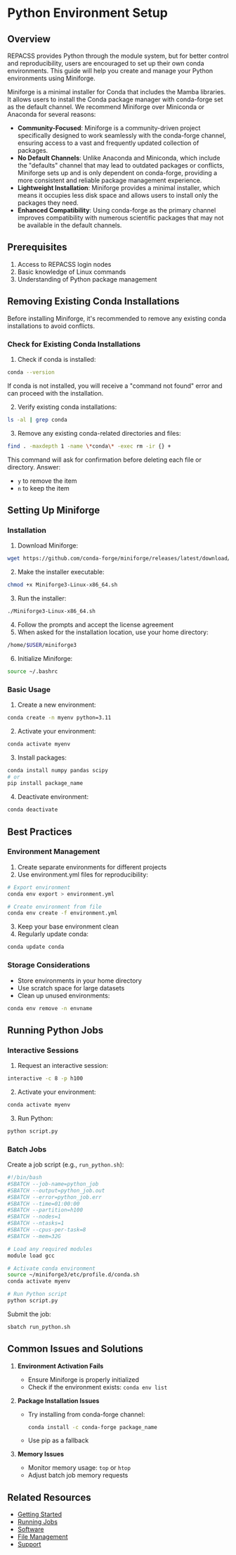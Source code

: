 # Python Environment Setup

## Overview

REPACSS provides Python through the module system, but for better control and reproducibility, users are encouraged to set up their own conda environments. This guide will help you create and manage your Python environments using Miniforge.

Miniforge is a minimal installer for Conda that includes the Mamba libraries. It allows users to install the Conda package manager with conda-forge set as the default channel. We recommend Miniforge over Miniconda or Anaconda for several reasons:

- **Community-Focused**: Miniforge is a community-driven project specifically designed to work seamlessly with the conda-forge channel, ensuring access to a vast and frequently updated collection of packages.
- **No Default Channels**: Unlike Anaconda and Miniconda, which include the "defaults" channel that may lead to outdated packages or conflicts, Miniforge sets up and is only dependent on conda-forge, providing a more consistent and reliable package management experience.
- **Lightweight Installation**: Miniforge provides a minimal installer, which means it occupies less disk space and allows users to install only the packages they need.
- **Enhanced Compatibility**: Using conda-forge as the primary channel improves compatibility with numerous scientific packages that may not be available in the default channels.

## Prerequisites

1. Access to REPACSS login nodes
2. Basic knowledge of Linux commands
3. Understanding of Python package management

## Removing Existing Conda Installations

Before installing Miniforge, it's recommended to remove any existing conda installations to avoid conflicts.

### Check for Existing Conda Installations

1. Check if conda is installed:
```bash
conda --version
```
If conda is not installed, you will receive a "command not found" error and can proceed with the installation.

2. Verify existing conda installations:
```bash
ls -al | grep conda
```

3. Remove any existing conda-related directories and files:
```bash
find . -maxdepth 1 -name \*conda\* -exec rm -ir {} +
```
This command will ask for confirmation before deleting each file or directory. Answer:
- `y` to remove the item
- `n` to keep the item

## Setting Up Miniforge

### Installation

1. Download Miniforge:
```bash
wget https://github.com/conda-forge/miniforge/releases/latest/download/Miniforge3-Linux-x86_64.sh
```

2. Make the installer executable:
```bash
chmod +x Miniforge3-Linux-x86_64.sh
```

3. Run the installer:
```bash
./Miniforge3-Linux-x86_64.sh
```

4. Follow the prompts and accept the license agreement
5. When asked for the installation location, use your home directory:
```bash
/home/$USER/miniforge3
```

6. Initialize Miniforge:
```bash
source ~/.bashrc
```

### Basic Usage

1. Create a new environment:
```bash
conda create -n myenv python=3.11
```

2. Activate your environment:
```bash
conda activate myenv
```

3. Install packages:
```bash
conda install numpy pandas scipy
# or
pip install package_name
```

4. Deactivate environment:
```bash
conda deactivate
```

## Best Practices

### Environment Management

1. Create separate environments for different projects
2. Use environment.yml files for reproducibility:
```bash
# Export environment
conda env export > environment.yml

# Create environment from file
conda env create -f environment.yml
```

3. Keep your base environment clean
4. Regularly update conda:
```bash
conda update conda
```

### Storage Considerations

- Store environments in your home directory
- Use scratch space for large datasets
- Clean up unused environments:
```bash
conda env remove -n envname
```

## Running Python Jobs

### Interactive Sessions

1. Request an interactive session:
```bash
interactive -c 8 -p h100
```

2. Activate your environment:
```bash
conda activate myenv
```

3. Run Python:
```bash
python script.py
```

### Batch Jobs

Create a job script (e.g., `run_python.sh`):
```bash
#!/bin/bash
#SBATCH --job-name=python_job
#SBATCH --output=python_job.out
#SBATCH --error=python_job.err
#SBATCH --time=01:00:00
#SBATCH --partition=h100
#SBATCH --nodes=1
#SBATCH --ntasks=1
#SBATCH --cpus-per-task=8
#SBATCH --mem=32G

# Load any required modules
module load gcc

# Activate conda environment
source ~/miniforge3/etc/profile.d/conda.sh
conda activate myenv

# Run Python script
python script.py
```

Submit the job:
```bash
sbatch run_python.sh
```

## Common Issues and Solutions

1. **Environment Activation Fails**
   - Ensure Miniforge is properly initialized
   - Check if the environment exists: `conda env list`

2. **Package Installation Issues**
   - Try installing from conda-forge channel:
     ```bash
     conda install -c conda-forge package_name
     ```
   - Use pip as a fallback

3. **Memory Issues**
   - Monitor memory usage: `top` or `htop`
   - Adjust batch job memory requests

## Related Resources

- [Getting Started](getting-started.md)
- [Running Jobs](running-jobs.md)
- [Software](software.md)
- [File Management](file-management.md)
- [Support](../support&resources/support.md)
